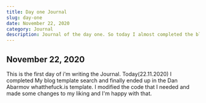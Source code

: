```yaml
---
title: Day one Journal
slug: day-one
date: November 22, 2020
category: Journal
description: Journal of the day one. So today I almost completed the blog website.
---
```


## November 22, 2020

This is the first day of i'm writing the Journal. Today(22.11.2020) I completed My blog template search and finally ended up in the Dan Abarmov whatthefuck.is template. I modified the code that I needed and made some changes to my liking and I'm happy with that.
